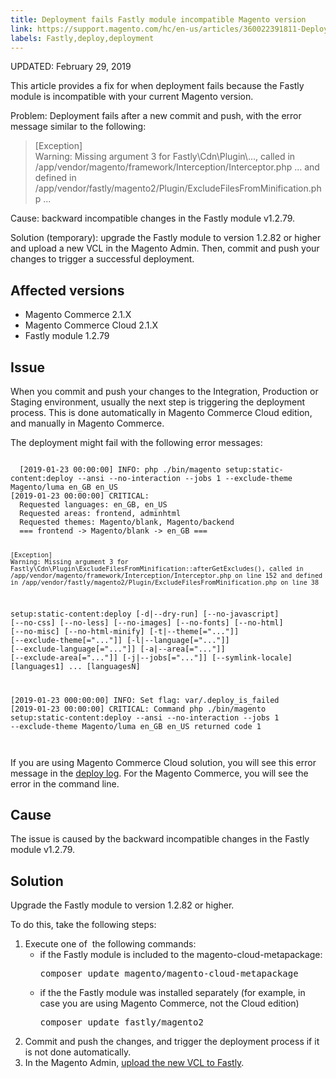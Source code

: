 ```yaml
---
title: Deployment fails Fastly module incompatible Magento version 
link: https://support.magento.com/hc/en-us/articles/360022391811-Deployment-fails-Fastly-module-incompatible-Magento-version-
labels: Fastly,deploy,deployment
---
```


<p>UPDATED: February 29, 2019</p>
<p>This article provides a fix for when deployment fails because the Fastly module is incompatible with your current Magento version.</p>
<p>Problem: Deployment fails after a new commit and push, with the error message similar to the following:</p>
<blockquote>[Exception]<br/> Warning: Missing argument 3 for Fastly\Cdn\Plugin\..., called in /app/vendor/magento/framework/Interception/Interceptor.php ... and defined in /app/vendor/fastly/magento2/Plugin/ExcludeFilesFromMinification.php ...</blockquote>
<p>Cause: backward incompatible changes in the Fastly module v1.2.79.</p>
<p>Solution (temporary): upgrade the Fastly module to version 1.2.82 or higher and upload a new VCL in the Magento Admin. Then, commit and push your changes to trigger a successful deployment. </p>
<h2>Affected versions</h2>
<ul>
<li>Magento Commerce 2.1.X</li>
<li>Magento Commerce Cloud 2.1.X </li>
<li>Fastly module 1.2.79</li>
</ul>
<h2>Issue</h2>
<p>When you commit and push your changes to the Integration, Production or Staging environment, usually the next step is triggering the deployment process. This is done automatically in Magento Commerce Cloud edition, and manually in Magento Commerce. </p>
<p>The deployment might fail with the following error messages:</p>
<pre class="line-numbers"><code class="language-clike">
  [2019-01-23 00:00:00] INFO: php ./bin/magento setup:static-content:deploy --ansi --no-interaction --jobs 1 --exclude-theme Magento/luma en_GB en_US
[2019-01-23 00:00:00] CRITICAL:
  Requested languages: en_GB, en_US
  Requested areas: frontend, adminhtml
  Requested themes: Magento/blank, Magento/backend
  === frontend -&gt; Magento/blank -&gt; en_GB ===
 
    [Exception]
    Warning: Missing argument 3 for Fastly\Cdn\Plugin\ExcludeFilesFromMinification::afterGetExcludes(), called in /app/vendor/magento/framework/Interception/Interceptor.php on line 152 and defined in /app/vendor/fastly/magento2/Plugin/ExcludeFilesFromMinification.php on line 38
 
  setup:static-content:deploy [-d|--dry-run] [--no-javascript] [--no-css] [--no-less] [--no-images] [--no-fonts] [--no-html] [--no-misc] [--no-html-minify] [-t|--theme[="..."]] [--exclude-theme[="..."]] [-l|--language[="..."]] [--exclude-language[="..."]] [-a|--area[="..."]] [--exclude-area[="..."]] [-j|--jobs[="..."]] [--symlink-locale] [languages1] ... [languagesN]
 
[2019-01-23 000:00:00] INFO: Set flag: var/.deploy_is_failed
[2019-01-23 00:00:00] CRITICAL: Command php ./bin/magento setup:static-content:deploy --ansi --no-interaction --jobs 1 --exclude-theme Magento/luma en_GB en_US returned code 1
<br/></code></pre>
<p>If you are using Magento Commerce Cloud solution, you will see this error message in the <a href="https://devdocs.magento.com/guides/v2.3/cloud/trouble/environments-logs.html#log-deploy-log">deploy log</a>. For the Magento Commerce, you will see the error in the command line.</p>
<h2>Cause</h2>
<p>The issue is caused by the backward incompatible changes in the Fastly module v1.2.79.</p>
<h2>Solution</h2>
<p>Upgrade the Fastly module to version 1.2.82 or higher.</p>
<p>To do this, take the following steps:</p>
<ol>
<li>Execute one of  the following commands:
<ul>
<li>if the Fastly module is included to the magento-cloud-metapackage:
<pre>composer update magento/magento-cloud-metapackage</pre>
</li>
<li>if the the Fastly module was installed separately (for example, in case you are using Magento Commerce, not the Cloud edition)
<pre>composer update fastly/magento2</pre>
</li>
</ul>
</li>
<li>Commit and push the changes, and trigger the deployment process if it is not done automatically. </li>
<li>In the Magento Admin, <a href="https://devdocs.magento.com/guides/v2.3/cloud/cdn/configure-fastly.html#upload-vcl-snippets">upload the new VCL to Fastly</a>. </li>
</ol>
<h2> </h2>